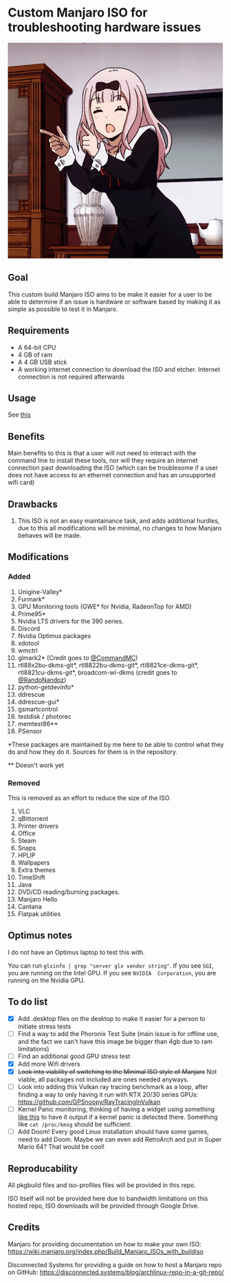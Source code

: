 # Custom Manjaro ISO for troubleshooting hardware issues

![](importantdance.gif)

## Goal

This custom build Manjaro ISO aims to be make it easier for a user to be able to determine if an issue is hardware or software based by making it as simple as possible to test it in Manjaro.

## Requirements

* A 64-bit CPU
* 4 GB of ram
* A 4 GB USB stick
* A working internet connection to download the ISO and etcher. Internet connection is not required afterwards

## Usage

See [this](https://github.com/Evernow/evernowmanjaro/wiki)

## Benefits

Main benefits to this is that a user will not need to interact with the command line to install these tools, nor will they require an internet connection past downloading the ISO (which can be troublesome if a user does not have access to an ethernet connection and has an unsupported wifi card) 

## Drawbacks

1. This ISO is not an easy maintainance task, and adds additional hurdles, due to this all modifications will be minimal, no changes to how Manjaro behaves will be made.


## Modifications

### Added

1. Unigine-Valley*
2. Furmark*
3. GPU Monitoring tools (GWE* for Nvidia, RadeonTop for AMD)
4. Prime95*
5. Nvidia LTS drivers for the 390 series. 
6. Discord
7. Nvidia Optimus packages 
8. xdotool
9. wmctrl
10. glmark2* (Credit goes to [@CommandMC](https://github.com/CommandMC)) 
11. rtl88x2bu-dkms-git*, rtl8822bu-dkms-git*, rtl8821ce-dkms-git*, rtl8821cu-dkms-git*, broadcom-wl-dkms (credit goes to [@RandoNandoz](https://github.com/RandoNandoz))
12. python-getdevinfo*
13. ddrescue
14. ddrescue-gui*
15. gsmartcontrol
16. testdisk / photorec
17. memtest86**
18. PSensor

*These packages are maintained by me here to be able to control what they do and how they do it. Sources for them is in the repository.

** Doesn't work yet

### Removed
This is removed as an effort to reduce the size of the ISO.

1. VLC
2. qBittorrent
3. Printer drivers
4. Office
5. Steam
6. Snaps
7. HPLIP
8. Wallpapers
9. Extra themes
10. TimeShift
11. Java
12. DVD/CD reading/burning packages.
13. Manjaro Hello
14. Cantana
15. Flatpak utilities

## Optimus notes

I do not have an Optimus laptop to test this with. 

You can run `glxinfo | grep "server glx vendor string"`. If you see 
`SGI`, you are running on the Intel GPU. If you see `NVIDIA 
Corporation`, you are running on the Nvidia GPU.

## To do list

- [x] Add .desktop files on the desktop to make it easier for a person to initiate stress tests
- [ ] Find a way to add the Phoronix Test Suite (main issue is for offline use, and the fact we can't have this image be bigger than 4gb due to ram limitations)
- [ ] Find an additional good GPU stress test 
- [x] Add more Wifi drivers
- [x] ~~Look into viability of switching to the Minimal ISO style of Manjaro~~ Not viable, all packages not included are ones needed anyways.
- [ ] Look into adding this Vulkan ray tracing benchmark as a loop, after finding a way to only having it run with RTX 20/30 series GPUs: https://github.com/GPSnoopy/RayTracingInVulkan 
- [ ] Kernel Panic monitoring, thinking of having a widget using something [like this](https://apps.kde.org/knotes/) to have it output if a kernel panic is detected there. Something like `cat /proc/kmsg` should be sufficient. 
- [ ] Add Doom! Every good Linux installation should have some games, need to add Doom. Maybe we can even add RetroArch and put in Super Mario 64? That would be cool!

## Reproducability

All pkgbuild files and iso-profiles files will be provided in this repo. 

ISO itself will not be provided here due to bandwidth limitations on this hosted repo, ISO downloads will be provided through Google Drive.

## Credits

Manjaro for providing documentation on how to make your own ISO: https://wiki.manjaro.org/index.php/Build_Manjaro_ISOs_with_buildiso

Disconnected Systems for providing a guide on how to host a Manjaro repo on GitHub: https://disconnected.systems/blog/archlinux-repo-in-a-git-repo/

